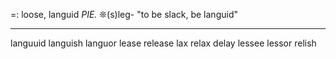 =: loose, languid
*PIE.* ❊(s)leg- "to be slack, be languid"

---
languuid
languish
languor
lease
release
lax
relax
delay
lessee
lessor
relish